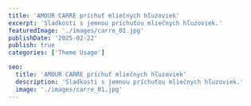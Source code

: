 ```yaml
---
title: 'AMOUR CARRE príchuť mliečnych hľuzoviek'
excerpt: 'Sladkosti s jemnou príchuťou mliečnych hľuzoviek.'
featuredImage: './images/carre_01.jpg'
publishDate: '2025-02-22'
publish: true
categories: ['Theme Usage']

seo:
  title: 'AMOUR CARRE príchuť mliečnych hľuzoviek'
  description: 'Sladkosti s jemnou príchuťou mliečnych hľuzoviek.'
  image: './images/carre_01.jpg'
---
```


